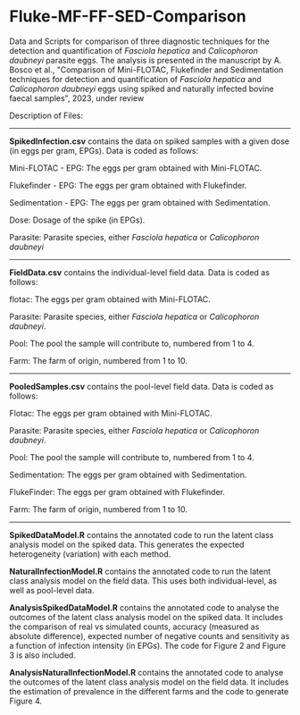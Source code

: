 # Fluke-MF-FF-SED-Comparison
Data and Scripts for comparison of three diagnostic techniques for the detection and quantification of *Fasciola hepatica* and *Calicophoron daubneyi* parasite eggs. The analysis is presented in the manuscript by A. Bosco et al., "Comparison of Mini-FLOTAC, Flukefinder and Sedimentation techniques for detection and quantification of *Fasciola hepatica* and *Calicophoron daubneyi* eggs using spiked and naturally infected bovine faecal samples", 2023, under review

Description of Files:

-----
**SpikedInfection.csv** contains the data on spiked samples with a given dose (in eggs per gram, EPGs). Data is coded as follows:

Mini-FLOTAC - EPG: The eggs per gram obtained with Mini-FLOTAC.

Flukefinder - EPG: The eggs per gram obtained with Flukefinder.

Sedimentation - EPG: The eggs per gram obtained with Sedimentation.

Dose: Dosage of the spike (in EPGs).

Parasite: Parasite species, either *Fasciola hepatica* or *Calicophoron daubneyi*

-----
**FieldData.csv** contains the individual-level field data. Data is coded as follows:

flotac: The eggs per gram obtained with Mini-FLOTAC.

Parasite: Parasite species, either *Fasciola hepatica* or *Calicophoron daubneyi*.

Pool: The pool the sample will contribute to, numbered from 1 to 4.

Farm: The farm of origin, numbered from 1 to 10.

-----
**PooledSamples.csv** contains the pool-level field data. Data is coded as follows:

Flotac: The eggs per gram obtained with Mini-FLOTAC.

Parasite: Parasite species, either *Fasciola hepatica* or *Calicophoron daubneyi*.	

Pool: The pool the sample will contribute to, numbered from 1 to 4.	

Sedimentation: The eggs per gram obtained with Sedimentation.	

FlukeFinder: The eggs per gram obtained with Flukefinder.

Farm: The farm of origin, numbered from 1 to 10.

-----
**SpikedDataModel.R** contains the annotated code to run the latent class analysis model on the spiked data. This generates the expected heterogeneity (variation) with each method.

**NaturalInfectionModel.R** contains the annotated code to run the latent class analysis model on the field data. This uses both individual-level, as well as pool-level data.

**AnalysisSpikedDataModel.R** contains the annotated code to analyse the outcomes of the latent class analysis model on the spiked data. It includes the comparison of real vs simulated counts, accuracy (measured as absolute difference), expected number of negative counts and sensitivity as a function of infection intensity (in EPGs). The code for Figure 2 and Figure 3 is also included. 

**AnalysisNaturalInfectionModel.R** contains the annotated code to analyse the outcomes of the latent class analysis model on the field data. It includes the estimation of prevalence in the different farms and the code to generate Figure 4.
